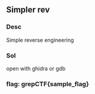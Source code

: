 ## Simpler rev

### Desc
Simple reverse engineering

### Sol
open with ghidra or gdb

### flag: grepCTF{sample_flag}